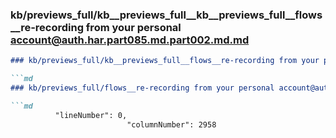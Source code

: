 ### kb/previews_full/kb__previews_full__kb__previews_full__flows__re-recording from your personal account@auth.har.part085.md.part002.md.md

```md
### kb/previews_full/kb__previews_full__flows__re-recording from your personal account@auth.har.part085.md.part002.md

```md
### kb/previews_full/flows__re-recording from your personal account@auth.har.part085.md (part 002)

```md
          "lineNumber": 0,
                          "columnNumber": 2958
    
```

```

```

```
